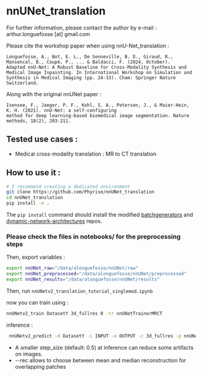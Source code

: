 # nnUNet_translation
For further information, please contact the author by e-mail : arthur.longuefosse [at] gmail.com 

Please cite the workshop paper when using nnU-Net_translation :

    Longuefosse, A., Bot, E. L., De Senneville, B. D., Giraud, R., Mansencal, B., Coupé, P., ... & Baldacci, F. (2024, October). 
    Adapted nnU-Net: A Robust Baseline for Cross-Modality Synthesis and Medical Image Inpainting. In International Workshop on Simulation and Synthesis in Medical Imaging (pp. 24-33). Cham: Springer Nature Switzerland.

Along with the original nnUNet paper :

    Isensee, F., Jaeger, P. F., Kohl, S. A., Petersen, J., & Maier-Hein, K. H. (2021). nnU-Net: a self-configuring 
    method for deep learning-based biomedical image segmentation. Nature methods, 18(2), 203-211.

## Tested use cases : 
- Medical cross-modality translation : MR to CT translation
    
## How to use it : 
```bash
# I recommend creating a dedicated environment
git clone https://github.com/Phyrise/nnUNet_translation 
cd nnUNet_translation
pip install -e .
```
The `pip install` command should install the modified [batchgenerators](https://github.com/Phyrise/batchgenerators_translation) and [dynamic-network-architectures](https://github.com/Phyrise/dynamic-network-architectures_translation) repos.

### Please check the files in notebooks/ for the preprocessing steps

Then, export variables :
```bash
export nnUNet_raw="/data/alonguefosse/nnUNet/raw"
export nnUNet_preprocessed="/data/alonguefosse/nnUNet/preprocessed"
export nnUNet_results="/data/alonguefosse/nnUNet/results"
```

Then, run `nnUNetv2_translation_tutorial_singlemod.ipynb`

now you can train using : 
```bash
nnUNetv2_train DatasetY 3d_fullres 0 -tr nnUNetTrainerMRCT
```

inference :
```bash
 nnUNetv2_predict -d DatasetY -i INPUT -o OUTPUT -c 3d_fullres -p nnUNetPlans -tr nnUNetTrainerMRCT -f FOLD [optional : -chk checkpoint_best.pth -step_size 0.5 --rec (mean,median)]
```
- A smaller step_size (default: 0.5) at inference can reduce some artifacts on images.
- --rec allows to choose between mean and median reconstruction for overlapping patches 